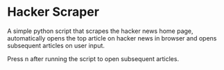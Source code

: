 Hacker Scraper
==============

A simple python script that scrapes the hacker news home page, automatically opens the top article on hacker news in browser and opens subsequent articles on user input.

Press n after running the script to open subsequent articles.
